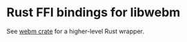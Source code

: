 # Rust FFI bindings for libwebm

See [webm crate](https://crates.io/crates/webm) for a higher-level Rust wrapper.
